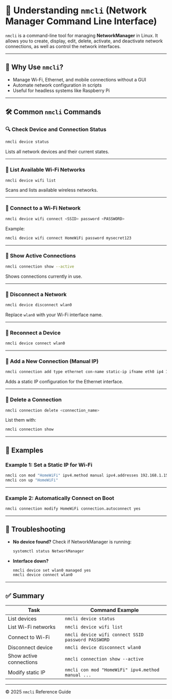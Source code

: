 
# 📘 Understanding `nmcli` (Network Manager Command Line Interface)

`nmcli` is a command-line tool for managing **NetworkManager** in Linux. It allows you to create, display, edit, delete, activate, and deactivate network connections, as well as control the network interfaces.

---

## 🧠 Why Use `nmcli`?

- Manage Wi-Fi, Ethernet, and mobile connections without a GUI
- Automate network configuration in scripts
- Useful for headless systems like Raspberry Pi

---

## 🛠 Common `nmcli` Commands

### 🔍 Check Device and Connection Status

```bash
nmcli device status
```

Lists all network devices and their current states.

---

### 📡 List Available Wi-Fi Networks

```bash
nmcli device wifi list
```

Scans and lists available wireless networks.

---

### 🔌 Connect to a Wi-Fi Network

```bash
nmcli device wifi connect <SSID> password <PASSWORD>
```

Example:
```bash
nmcli device wifi connect HomeWiFi password mysecret123
```

---

### 🔗 Show Active Connections

```bash
nmcli connection show --active
```

Shows connections currently in use.

---

### 🔌 Disconnect a Network

```bash
nmcli device disconnect wlan0
```

Replace `wlan0` with your Wi-Fi interface name.

---

### 🔄 Reconnect a Device

```bash
nmcli device connect wlan0
```

---

### 🧾 Add a New Connection (Manual IP)

```bash
nmcli connection add type ethernet con-name static-ip ifname eth0 ip4 192.168.1.100/24 gw4 192.168.1.1
```

Adds a static IP configuration for the Ethernet interface.

---

### 🧼 Delete a Connection

```bash
nmcli connection delete <connection_name>
```

List them with:
```bash
nmcli connection show
```

---

## 🧪 Examples

### Example 1: Set a Static IP for Wi-Fi

```bash
nmcli con mod "HomeWiFi" ipv4.method manual ipv4.addresses 192.168.1.150/24 ipv4.gateway 192.168.1.1 ipv4.dns "8.8.8.8 1.1.1.1"
nmcli con up "HomeWiFi"
```

---

### Example 2: Automatically Connect on Boot

```bash
nmcli connection modify HomeWiFi connection.autoconnect yes
```

---

## 🧯 Troubleshooting

- **No device found?** Check if NetworkManager is running:
  ```bash
  systemctl status NetworkManager
  ```
- **Interface down?**
  ```bash
  nmcli device set wlan0 managed yes
  nmcli device connect wlan0
  ```

---

## ✅ Summary

| Task                          | Command Example                                      |
|-------------------------------|------------------------------------------------------|
| List devices                  | `nmcli device status`                                |
| List Wi-Fi networks           | `nmcli device wifi list`                             |
| Connect to Wi-Fi              | `nmcli device wifi connect SSID password PASSWORD`   |
| Disconnect device             | `nmcli device disconnect wlan0`                      |
| Show active connections       | `nmcli connection show --active`                     |
| Modify static IP              | `nmcli con mod "HomeWiFi" ipv4.method manual ...`    |

---

© 2025 `nmcli` Reference Guide
